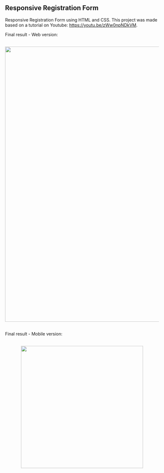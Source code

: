 <h2>Responsive Registration Form</h2>


Responsive Registration Form using HTML and CSS.
This project was made based on a tutorial on Youtube: https://youtu.be/zWw0npNDkVM.

Final result - Web version:

<br>
<div align="center">
<img src="https://user-images.githubusercontent.com/87499710/163292734-1fa218f6-3975-4ba5-be04-8de0233ad021.png" width="900px"/>
</div>

<br>

Final result - Mobile version:

<br>
<div align="center">
<img src="https://user-images.githubusercontent.com/87499710/163292540-97600745-5c43-4d04-82be-20634162b4a2.gif" width="400px"/>
</div>



